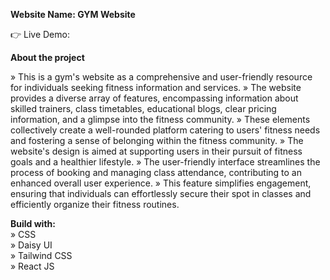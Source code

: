 **Website Name: GYM Website** <br />

👉 Live Demo: 

**About the project** <br />

» This is a gym's website as a comprehensive and user-friendly resource for individuals seeking fitness information and services.
» The website provides a diverse array of features, encompassing information about skilled trainers, class timetables, educational blogs, clear pricing information, and a glimpse into the fitness community.
» These elements collectively create a well-rounded platform catering to users' fitness needs and fostering a sense of belonging within the fitness community.
» The website's design is aimed at supporting users in their pursuit of fitness goals and a healthier lifestyle.
» The user-friendly interface streamlines the process of booking and managing class attendance, contributing to an enhanced overall user experience.
» This feature simplifies engagement, ensuring that individuals can effortlessly secure their spot in classes and efficiently organize their fitness routines.

**Build with:** <br />
» CSS <br />
» Daisy UI <br />
» Tailwind CSS <br />
» React JS <br />
